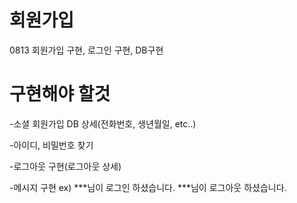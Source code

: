 # 회원가입
0813 회원가입 구현, 로그인 구현, DB구현 

# 구현해야 할것 
  -소셜 회원가입 DB 상세(전화번호, 생년월일, etc..)
  
  -아이디, 비밀번호 찾기
  
  -로그아웃 구현(로그아웃 상세)
  
  -메시지 구현 ex) ***님이 로그인 하셨습니다. ***님이 로그아웃 하셨습니다.
  
